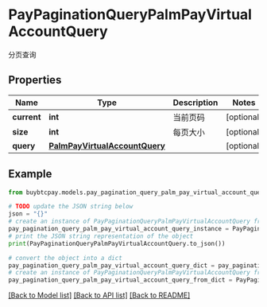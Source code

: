 # PayPaginationQueryPalmPayVirtualAccountQuery

分页查询

## Properties

Name | Type | Description | Notes
------------ | ------------- | ------------- | -------------
**current** | **int** | 当前页码 | [optional] 
**size** | **int** | 每页大小 | [optional] 
**query** | [**PalmPayVirtualAccountQuery**](PalmPayVirtualAccountQuery.md) |  | [optional] 

## Example

```python
from buybtcpay.models.pay_pagination_query_palm_pay_virtual_account_query import PayPaginationQueryPalmPayVirtualAccountQuery

# TODO update the JSON string below
json = "{}"
# create an instance of PayPaginationQueryPalmPayVirtualAccountQuery from a JSON string
pay_pagination_query_palm_pay_virtual_account_query_instance = PayPaginationQueryPalmPayVirtualAccountQuery.from_json(json)
# print the JSON string representation of the object
print(PayPaginationQueryPalmPayVirtualAccountQuery.to_json())

# convert the object into a dict
pay_pagination_query_palm_pay_virtual_account_query_dict = pay_pagination_query_palm_pay_virtual_account_query_instance.to_dict()
# create an instance of PayPaginationQueryPalmPayVirtualAccountQuery from a dict
pay_pagination_query_palm_pay_virtual_account_query_from_dict = PayPaginationQueryPalmPayVirtualAccountQuery.from_dict(pay_pagination_query_palm_pay_virtual_account_query_dict)
```
[[Back to Model list]](../README.md#documentation-for-models) [[Back to API list]](../README.md#documentation-for-api-endpoints) [[Back to README]](../README.md)



